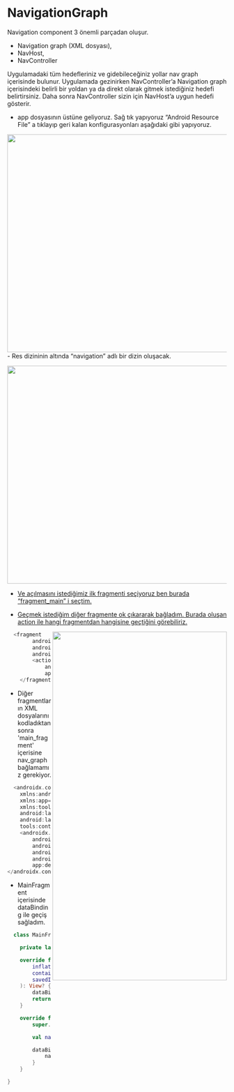 # NavigationGraph

Navigation component 3 önemli parçadan oluşur. 
  - Navigation graph (XML dosyası), 
  - NavHost, 
  - NavController

Uygulamadaki tüm hedefleriniz ve gidebileceğiniz yollar nav graph içerisinde bulunur. 
Uygulamada gezinirken NavController’a Navigation graph içerisindeki belirli bir yoldan ya da direkt olarak gitmek istediğiniz hedefi belirtirsiniz. Daha sonra NavController sizin için NavHost’a uygun hedefi gösterir.




- app dosyasının üstüne geliyoruz. Sağ tık yapıyoruz “Android Resource File” a tıklayıp geri kalan konfigurasyonları aşağıdaki gibi yapıyoruz. 
<img align="center" width="800" height="500" src="https://user-images.githubusercontent.com/48855691/168424524-ee4706d1-15a4-4677-9978-a47799a5c22f.jpg">
- Res dizininin altında “navigation” adlı bir dizin oluşacak.
  
  <a href="#"><img align="center" width="800" height="500" src="https://user-images.githubusercontent.com/48855691/168424604-d51a8043-6378-4db4-b1ab-2f00316baeed.jpg">

- Ve açılmasını istediğimiz ilk fragmenti seçiyoruz ben burada “fragment_main” i seçtim.

- Geçmek istediğim diğer fragmente ok çıkararak bağladım. Burada oluşan action ile hangi fragmentdan hangisine geçtiğini görebiliriz.
  
<a href="#"><img align="right" width="400" height="800" src="https://user-images.githubusercontent.com/48855691/168424120-1c335f03-216b-4267-bca5-cf2aa101a39c.gif">

```kotlin
  <fragment
        android:id="@+id/mainFragment"
        android:name="com.senaecelik.navigationgraph.MainFragment"
        android:label="MainFragment" >
        <action
            android:id="@+id/action_mainFragment_to_noMessageFragment"
            app:destination="@id/noMessageFragment" />
    </fragment>
```
  
- Diğer fragmentların XML dosyalarını kodladıktan sonra 'main_fragment' içerisine nav_graph bağlamamız gerekiyor.

```kotlin 
  <androidx.constraintlayout.widget.ConstraintLayout
    xmlns:android="http://schemas.android.com/apk/res/android"
    xmlns:app="http://schemas.android.com/apk/res-auto"
    xmlns:tools="http://schemas.android.com/tools"
    android:layout_width="match_parent"
    android:layout_height="match_parent"
    tools:context=".MainActivity">
    <androidx.fragment.app.FragmentContainerView
        android:id="@+id/container"
        android:layout_width="match_parent"
        android:layout_height="match_parent"
        android:name="androidx.navigation.fragment.NavHostFragment"
        app:defaultNavHost="true" app:navGraph="@navigation/nav_graph"/>
</androidx.constraintlayout.widget.ConstraintLayout>
```
- MainFragment içerisinde dataBinding ile geçiş sağladım. 

```kotlin
  class MainFragment : Fragment() {

    private lateinit var dataBinding : FragmentMainBinding

    override fun onCreateView(
        inflater: LayoutInflater,
        container: ViewGroup?,
        savedInstanceState: Bundle?
    ): View? {
        dataBinding = FragmentMainBinding.inflate(inflater, container, false)
        return dataBinding.root
    }

    override fun onViewCreated(view: View, savedInstanceState: Bundle?) {
        super.onViewCreated(view, savedInstanceState)

        val navController = findNavController()

        dataBinding.button.setOnClickListener {
            navController.navigate(R.id.action_mainFragment_to_noMessageFragment)
        }
    }

}
  
```  


